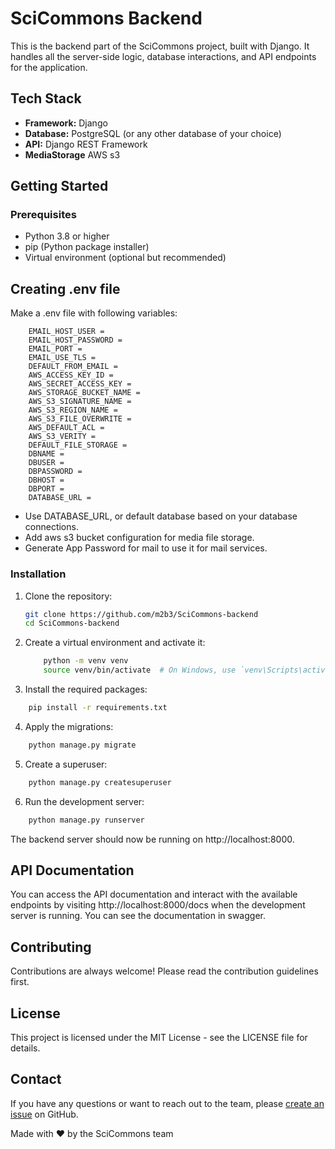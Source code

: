 # SciCommons Backend

This is the backend part of the SciCommons project, built with Django. It handles all the server-side logic, database interactions, and API endpoints for the application.


## Tech Stack

- **Framework:** Django
- **Database:** PostgreSQL (or any other database of your choice)
- **API:** Django REST Framework
- **MediaStorage** AWS s3

## Getting Started

### Prerequisites

- Python 3.8 or higher
- pip (Python package installer)
- Virtual environment (optional but recommended)

## Creating .env file
 
Make a .env file with following variables:

        EMAIL_HOST_USER = 
        EMAIL_HOST_PASSWORD = 
        EMAIL_PORT = 
        EMAIL_USE_TLS = 
        DEFAULT_FROM_EMAIL = 
        AWS_ACCESS_KEY_ID = 
        AWS_SECRET_ACCESS_KEY = 
        AWS_STORAGE_BUCKET_NAME = 
        AWS_S3_SIGNATURE_NAME = 
        AWS_S3_REGION_NAME = 
        AWS_S3_FILE_OVERWRITE = 
        AWS_DEFAULT_ACL =  
        AWS_S3_VERITY = 
        DEFAULT_FILE_STORAGE =
        DBNAME = 
        DBUSER =
        DBPASSWORD = 
        DBHOST = 
        DBPORT = 
        DATABASE_URL =

- Use DATABASE_URL, or default database based on your database connections.
- Add aws s3 bucket configuration for media file storage.
- Generate App Password for mail to use it for mail services.

### Installation

1. Clone the repository:

   ```bash
   git clone https://github.com/m2b3/SciCommons-backend
   cd SciCommons-backend
    ```

2. Create a virtual environment and activate it:
    ```bash
        python -m venv venv
        source venv/bin/activate  # On Windows, use `venv\Scripts\activate`
    ```
3. Install the required packages:

```bash
    pip install -r requirements.txt
```

4. Apply the migrations:

```bash
    python manage.py migrate
```

5. Create a superuser:
```bash
    python manage.py createsuperuser
```

6. Run the development server:
```bash
    python manage.py runserver
```

The backend server should now be running on http://localhost:8000.

## API Documentation
You can access the API documentation and interact with the available endpoints by visiting http://localhost:8000/docs when the development server is running.
You can see the documentation in swagger.

## Contributing
Contributions are always welcome! Please read the contribution guidelines first.

## License
This project is licensed under the MIT License - see the LICENSE file for details.

## Contact
If you have any questions or want to reach out to the team, please [create an issue](https://github.com/m2b3/SciCommons-backend/issues) on GitHub.

Made with :heart: by the SciCommons team
